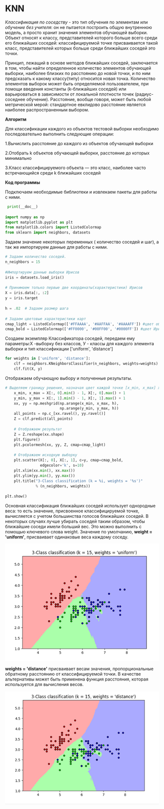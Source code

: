# KNN

*Классификация по соседству* - это тип обучения по элементам или *обучение без учителя*: он не пытается построить общую внутреннюю модель, а просто хранит значения элементов обучающей выборки. Объект относят к классу, представителей которого больше всего среди его ближайших соседей: классифицируемой точке присваивается такой класс, представителей которых больше среди ближайших соседей это точки.  

Принцип, лежащий в основе методов ближайших соседей, заключается в том, чтобы найти определенное количество элементов обучающей выборки, наиболее близких по расстоянию до новой точки, и по ним предсказать к какому классу(типу) относится новая точка. Количество элементов выборок может быть определяемой пользователем, при помощи введения константы (k-ближайших соседей) или варьироваться в зависимости от локальной плотности точек (радиус-соседнее обучение). Расстояние, вообще говоря, может быть любой метрической мерой: стандартное евклидово расстояние является наиболее распространенным выбором. 

**Алгоритм**

Для классификации каждого из объектов тестовой выборки необходимо последовательно выполнить следующие операции:

 1.Вычислить расстояние до каждого из объектов обучающей выборки

 2.Отобрать k объектов обучающей выборки, расстояние до которых минимально

 3.Класс классифицируемого объекта — это класс, наиболее часто встречающийся среди k ближайших соседей
 
**Код программы**

Подключаем необходимые библиотеки и извлекаем пакеты для работы с ними. 
```python
 print(__doc__)

import numpy as np
import matplotlib.pyplot as plt
from matplotlib.colors import ListedColormap
from sklearn import neighbors, datasets
```
Задаем значение некоторых переменных ( количество соседей и шаг), а так же импортируем данные для работы с ними. 
```python
# Задаем количество соседей.
n_neighbors = 15

#Импортируем данные выборки Ирисов 
iris = datasets.load_iris()

# Принимаем только первые две координаты(характеристики) Ирисов 
X = iris.data[:, :2]
y = iris.target

h = .02  # Задаем размер шага

# Задаем цветовые характеристики карт 
cmap_light = ListedColormap(['#FFAAAA', '#AAFFAA', '#AAAAFF']) #цвет областей
cmap_bold = ListedColormap(['#FF0000', '#00FF00', '#0000FF']) #цвет Ирисов из выборки 
```
Создаем экземпляр Классификатора соседей, передаем ему параметры:Х -выборку без классов, У - классы для каждого элемента выборки и тип классификации ['uniform', 'distance']
```python
for weights in ['uniform', 'distance']:
    clf = neighbors.KNeighborsClassifier(n_neighbors, weights=weights)
    clf.fit(X, y)
 ```
Отображаем обучающую выбору и полученные результаты.
```python
# Выделяем границу решения, назначая цвет каждой точке [x_min, x_max] x [y_min, y_max].
    x_min, x_max = X[:, 0].min() - 1, X[:, 0].max() + 1
    y_min, y_max = X[:, 1].min() - 1, X[:, 1].max() + 1
    xx, yy = np.meshgrid(np.arange(x_min, x_max, h),
                         np.arange(y_min, y_max, h))
    all_points = np.c_[xx.ravel(), yy.ravel()] 
    Z = clf.predict(all_points)

    # Отображаем результат 
    Z = Z.reshape(xx.shape)
    plt.figure()
    plt.pcolormesh(xx, yy, Z, cmap=cmap_light)

    # Отображаем исходную выборку 
    plt.scatter(X[:, 0], X[:, 1], c=y, cmap=cmap_bold,
                edgecolor='k', s=10)
    plt.xlim(xx.min(), xx.max())
    plt.ylim(yy.min(), yy.max())
    plt.title("3-Class classification (k = %i, weights = '%s')"
              % (n_neighbors, weights))

plt.show()
 ```
Основная классификация ближайших соседей использует однородные веса: то есть значение, присвоенное классифицируемой точке, вычисляется с учетом большинства голосов ближайших соседей. В некоторых случаях лучше убирать соседей таким образом, чтобы ближайшие соседи имели больший вес. Это можно выполнить с помощью ключевого слова weight. Значение по умолчанию, **weight = 'uniform'**, присваивает одинаковые веса каждому соседу. 

![](https://raw.githubusercontent.com/VolozhaninaAlina/KNN/master/1.PNG)

**weights = 'distance'** присваивает весам значения, пропорциональные обратному расстоянию от классифицируемой точки. В качестве альтернативы может быть применена функция расстояния, которая используется для вычисления весов.

![](https://raw.githubusercontent.com/VolozhaninaAlina/KNN/master/2.PNG)
